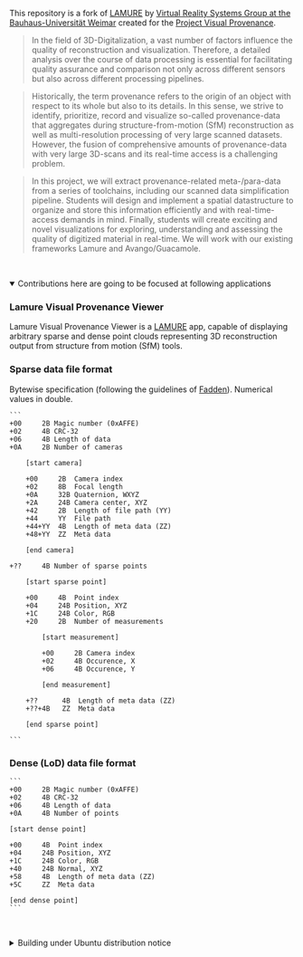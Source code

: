 This repository is a fork of [LAMURE](https://github.com/vrsys/lamure) by [Virtual Reality Systems Group at the Bauhaus-Universität Weimar](http://www.uni-weimar.de/medien/vr) created for the [Project Visual Provenance](https://www.uni-weimar.de/de/medien/professuren/vr/teaching/ss-2017/project-visual-provenance/).

>In the field of 3D-Digitalization, a vast number of factors influence the quality of reconstruction and visualization. Therefore, a detailed analysis over the course of data processing is essential for facilitating quality assurance and comparison not only across different sensors but also across different processing pipelines.

>Historically, the term provenance refers to the origin of an object with respect to its whole but also to its details. In this sense, we strive to identify, prioritize, record and visualize so-called provenance-data that aggregates during structure-from-motion (SfM) reconstruction as well as multi-resolution processing of very large scanned datasets. However, the fusion of comprehensive amounts of provenance-data with very large 3D-scans and its real-time access is a challenging problem.

>In this project, we will extract provenance-related meta-/para-data from a series of toolchains, including our scanned data simplification pipeline. Students will design and implement a spatial datastructure to organize and store this information efficiently and with real-time-access demands in mind. Finally, students will create exciting and novel visualizations for exploring, understanding and assessing the quality of digitized material in real-time. We will work with our existing frameworks Lamure and Avango/Guacamole.

&nbsp;<details open><summary>Contributions here are going to be focused at following applications</summary>

### Lamure Visual Provenance Viewer

Lamure Visual Provenance Viewer is a [LAMURE](https://github.com/vrsys/lamure) app,
capable of displaying arbitrary sparse and dense point clouds representing
3D reconstruction output from structure from motion (SfM) tools.

### Sparse data file format

Bytewise specification (following the guidelines of [Fadden](http://www.fadden.com/tech/file-formats.html)). Numerical values in double.

    ```
    +00     2B Magic number (0xAFFE)
    +02     4B CRC-32
    +06     4B Length of data
    +0A     2B Number of cameras

        [start camera]

        +00     2B  Camera index
        +02     8B  Focal length
        +0A     32B Quaternion, WXYZ
        +2A     24B Camera center, XYZ
        +42     2B  Length of file path (YY)
        +44     YY  File path
        +44+YY  4B  Length of meta data (ZZ)
        +48+YY  ZZ  Meta data

        [end camera]

    +??     4B Number of sparse points

        [start sparse point]

        +00     4B  Point index
        +04     24B Position, XYZ
        +1C     24B Color, RGB
        +20     2B  Number of measurements

            [start measurement]

            +00     2B Camera index
            +02     4B Occurence, X
            +06     4B Occurence, Y

            [end measurement]

        +??      4B  Length of meta data (ZZ)
        +??+4B   ZZ  Meta data

        [end sparse point]

    ```

### Dense (LoD) data file format

    ```
    +00     2B Magic number (0xAFFE)
    +02     4B CRC-32
    +06     4B Length of data
    +0A     4B Number of points

    [start dense point]

    +00     4B  Point index
    +04     24B Position, XYZ
    +1C     24B Color, RGB
    +40     24B Normal, XYZ
    +58     4B  Length of meta data (ZZ)
    +5C     ZZ  Meta data

    [end dense point]
    ```

</details>

&nbsp;<details><summary>Building under Ubuntu distribution notice</summary>

To be able to build [LAMURE](https://github.com/vrsys/lamure) framework, one has to manage following dependencies:

1. Get [CGAL 4.4](http://www.cgal.org/), [schism](https://github.com/chrislu/schism) and [Boost 1.62](http://www.boost.org/).
A very useful shortcut would be to get builds from [here](https://1drv.ms/f/s!ApCtNlJREf82dWvZ7hhdj36-HRs) and unpack them with:

    ```
    cd /
    sudo tar xvfj <name>.tar
    ```
2. Next, install
[OpenGL](www.opengl.org/),
[freeimage](freeimage.sourceforge.net/),
[GMP](gmplib.org/),
[MPFR](www.mpfr.org/),
[freeglut](freeglut.sourceforge.net/) via:

    ```
    sudo apt-get install libgl1-mesa-dev mesa-common-dev libfreeimageplus-dev libfreeimageplus-doc libfreeimageplus3 libgmp3-dev libmpfr-dev libmpfr-doc libmpfr4 libmpfr4-dbg freeglut3-dev
    ```
3. Install Gnu Compiler Collections 4.8:

    ```
    sudo apt-get install gcc-4.8 g++-4.8
    ```

    Make sure that CMake configuration is done properly:

    ```
    CMAKE_CXX_COMPILER:FILEPATH=/usr/bin/g++-4.8
    CMAKE_C_COMPILER:FILEPATH=/usr/bin/gcc-4.8
    ```
&nbsp;</details>